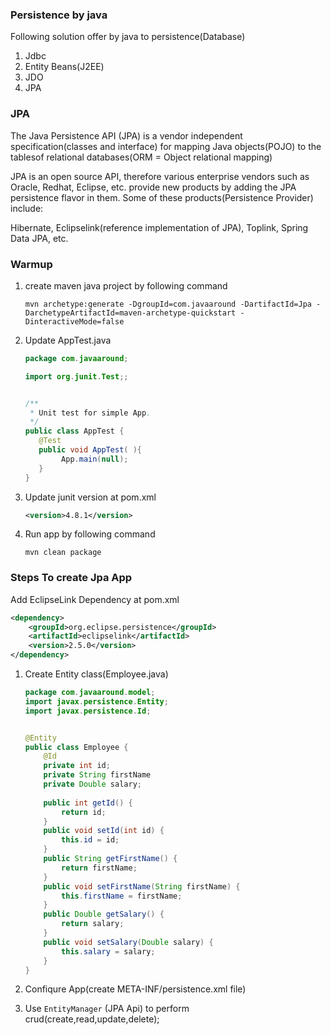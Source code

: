 ### Persistence by java ###
Following solution offer by java to persistence(Database)
1. Jdbc
2. Entity Beans(J2EE)
3. JDO
4. JPA	

### JPA ###
The Java Persistence API (JPA) is a vendor independent specification(classes and interface) for mapping Java objects(POJO) to the tablesof relational databases(ORM = Object relational mapping)

JPA is an open source API, therefore various enterprise vendors such as Oracle, Redhat, Eclipse, etc. provide new products by adding the JPA persistence flavor in them. Some of these products(Persistence Provider) include:

Hibernate, Eclipselink(reference implementation of JPA), Toplink, Spring Data JPA, etc.

### Warmup ###

1. create maven java project by following command

	`mvn archetype:generate -DgroupId=com.javaaround -DartifactId=Jpa -DarchetypeArtifactId=maven-archetype-quickstart -DinteractiveMode=false`

2. Update AppTest.java
	```java
	package com.javaaround;

	import org.junit.Test;;

	
	/**
	 * Unit test for simple App.
	 */
	public class AppTest {
	   @Test
	   public void AppTest( ){
	        App.main(null);
	   }
	}
	```

3. Update junit version at pom.xml

	```xml
	<version>4.8.1</version>
	```

4. Run app by following command

	`mvn clean package`

### Steps To create Jpa App ###
Add EclipseLink Dependency at pom.xml
```xml
<dependency>
    <groupId>org.eclipse.persistence</groupId>
    <artifactId>eclipselink</artifactId>
    <version>2.5.0</version>
</dependency>
```
1. Create Entity class(Employee.java)

	```java
	package com.javaaround.model;
	import javax.persistence.Entity;  
	import javax.persistence.Id;  


	@Entity 
	public class Employee { 
		@Id   
		private int id;  
		private String firstName
		private Double salary;  
		  
		public int getId() {  
		    return id;  
		}  
		public void setId(int id) {  
		    this.id = id;  
		}  
		public String getFirstName() {  
		    return firstName;  
		}  
		public void setFirstName(String firstName) {  
		    this.firstName = firstName;  
		}  
		public Double getSalary() {  
		    return salary;  
		}  
		public void setSalary(Double salary) {  
		    this.salary = salary;  
		}  
	}	
	```	
2. Confiqure App(create META-INF/persistence.xml file)	

3. Use `EntityManager` (JPA Api) to perform crud(create,read,update,delete);